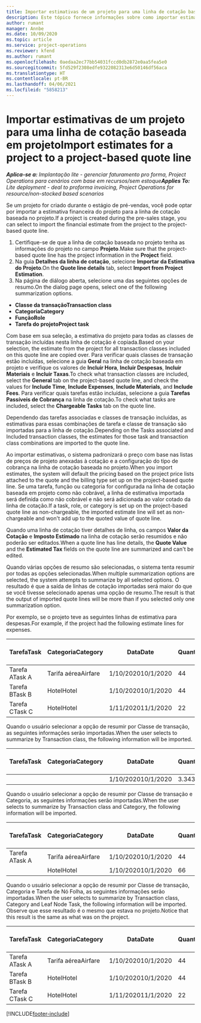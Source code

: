 ```yaml
---
title: Importar estimativas de um projeto para uma linha de cotação baseada em projeto - lite
description: Este tópico fornece informações sobre como importar estimativas de um projeto para uma linha de cotação.
author: rumant
manager: Annbe
ms.date: 10/09/2020
ms.topic: article
ms.service: project-operations
ms.reviewer: kfend
ms.author: rumant
ms.openlocfilehash: 0aedaa2ec77bb54031fccd0db2872e0aa5fea5e0
ms.sourcegitcommit: 5fd529f2308edfe9322082313e6d50146df56aca
ms.translationtype: HT
ms.contentlocale: pt-BR
ms.lasthandoff: 04/06/2021
ms.locfileid: "5858213"
---
```

# <a name="import-estimates-for-a-project-to-a-project-based-quote-line"></a><span data-ttu-id="2f143-103">Importar estimativas de um projeto para uma linha de cotação baseada em projeto</span><span class="sxs-lookup"><span data-stu-id="2f143-103">Import estimates for a project to a project-based quote line</span></span> 

<span data-ttu-id="2f143-104">_**Aplica-se a:** Implantação lite - gerenciar faturamento pro forma, Project Operations para cenários com base em recursos/sem estoque_</span><span class="sxs-lookup"><span data-stu-id="2f143-104">_**Applies To:** Lite deployment - deal to proforma invoicing, Project Operations for resource/non-stocked based scenarios_</span></span>

<span data-ttu-id="2f143-105">Se um projeto for criado durante o estágio de pré-vendas, você pode optar por importar a estimativa financeira do projeto para a linha de cotação baseada no projeto.</span><span class="sxs-lookup"><span data-stu-id="2f143-105">If a project is created during the pre-sales stage, you can select to import the financial estimate from the project to the project-based quote line.</span></span>

1. <span data-ttu-id="2f143-106">Certifique-se de que a linha de cotação baseada no projeto tenha as informações do projeto no campo **Projeto**.</span><span class="sxs-lookup"><span data-stu-id="2f143-106">Make sure that the project-based quote line has the project information in the **Project** field.</span></span>
2. <span data-ttu-id="2f143-107">Na guia **Detalhes da linha de cotação**, selecione **Importar da Estimativa do Projeto**.</span><span class="sxs-lookup"><span data-stu-id="2f143-107">On the **Quote line details** tab, select **Import from Project Estimation**.</span></span>
3. <span data-ttu-id="2f143-108">Na página de diálogo aberta, selecione uma das seguintes opções de resumo.</span><span class="sxs-lookup"><span data-stu-id="2f143-108">On the dialog page opens, select one of the following summarization options.</span></span>

  - <span data-ttu-id="2f143-109">**Classe da transação**</span><span class="sxs-lookup"><span data-stu-id="2f143-109">**Transaction class**</span></span>
  - <span data-ttu-id="2f143-110">**Categoria**</span><span class="sxs-lookup"><span data-stu-id="2f143-110">**Category**</span></span>
  - <span data-ttu-id="2f143-111">**Função**</span><span class="sxs-lookup"><span data-stu-id="2f143-111">**Role**</span></span> 
  - <span data-ttu-id="2f143-112">**Tarefa do projeto**</span><span class="sxs-lookup"><span data-stu-id="2f143-112">**Project task**</span></span>

<span data-ttu-id="2f143-113">Com base em sua seleção, a estimativa do projeto para todas as classes de transação incluídas nesta linha de cotação é copiada.</span><span class="sxs-lookup"><span data-stu-id="2f143-113">Based on your selection, the estimate from the project for all transaction classes included on this quote line are copied over.</span></span> <span data-ttu-id="2f143-114">Para verificar quais classes de transação estão incluídas, selecione a guia **Geral** na linha de cotação baseada em projeto e verifique os valores de **Incluir Hora**, **Incluir Despesas**, **Incluir Materiais** e **Incluir Taxas**.</span><span class="sxs-lookup"><span data-stu-id="2f143-114">To check what transaction classes are included, select the **General** tab on the project-based quote line, and check the values for **Include Time**, **Include Expenses**, **Include Materials**, and **Include Fees**.</span></span>  <span data-ttu-id="2f143-115">Para verificar quais tarefas estão incluídas, selecione a guia **Tarefas Passíveis de Cobrança** na linha de cotação.</span><span class="sxs-lookup"><span data-stu-id="2f143-115">To check what tasks are included, select the **Chargeable Tasks** tab on the quote line.</span></span>

<span data-ttu-id="2f143-116">Dependendo das tarefas associadas e classes de transação incluídas, as estimativas para essas combinações de tarefa e classe de transação são importadas para a linha de cotação.</span><span class="sxs-lookup"><span data-stu-id="2f143-116">Depending on the Tasks associated and Included transaction classes, the estimates for those task and transaction class combinations are imported to the quote line.</span></span>

<span data-ttu-id="2f143-117">Ao importar estimativas, o sistema padronizará o preço com base nas listas de preços de projeto anexadas à cotação e a configuração do tipo de cobrança na linha de cotação baseada no projeto.</span><span class="sxs-lookup"><span data-stu-id="2f143-117">When you import estimates, the system will default the pricing based on the project price lists attached to the quote and the billing type set up on the project-based quote line.</span></span> <span data-ttu-id="2f143-118">Se uma tarefa, função ou categoria for configurada na linha de cotação baseada em projeto como não cobrável, a linha de estimativa importada será definida como não cobrável e não será adicionada ao valor cotado da linha de cotação.</span><span class="sxs-lookup"><span data-stu-id="2f143-118">If a task, role, or category is set up on the project-based quote line as non-chargeable, the imported estimate line will set as non-chargeable and won't add up to the quoted value of quote line.</span></span>

<span data-ttu-id="2f143-119">Quando uma linha de cotação tiver detalhes de linha, os campos **Valor da Cotação** e **Imposto Estimado** na linha de cotação serão resumidos e não poderão ser editados.</span><span class="sxs-lookup"><span data-stu-id="2f143-119">When a quote line has line details, the **Quote Value** and the **Estimated Tax** fields on the quote line are summarized and can't be edited.</span></span>

<span data-ttu-id="2f143-120">Quando várias opções de resumo são selecionadas, o sistema tenta resumir por todas as opções selecionadas.</span><span class="sxs-lookup"><span data-stu-id="2f143-120">When multiple summarization options are selected, the system attempts to summarize by all selected options.</span></span> <span data-ttu-id="2f143-121">O resultado é que a saída de linhas de cotação importadas será maior do que se você tivesse selecionado apenas uma opção de resumo.</span><span class="sxs-lookup"><span data-stu-id="2f143-121">The result is that the output of imported quote lines will be more than if you selected only one summarization option.</span></span>

<span data-ttu-id="2f143-122">Por exemplo, se o projeto teve as seguintes linhas de estimativa para despesas.</span><span class="sxs-lookup"><span data-stu-id="2f143-122">For example, if the project had the following estimate lines for expenses.</span></span>

| <span data-ttu-id="2f143-123">Tarefa</span><span class="sxs-lookup"><span data-stu-id="2f143-123">Task</span></span> | <span data-ttu-id="2f143-124">Categoria</span><span class="sxs-lookup"><span data-stu-id="2f143-124">Category</span></span> | <span data-ttu-id="2f143-125">Data</span><span class="sxs-lookup"><span data-stu-id="2f143-125">Date</span></span> | <span data-ttu-id="2f143-126">Quantidade</span><span class="sxs-lookup"><span data-stu-id="2f143-126">Quantity</span></span> | <span data-ttu-id="2f143-127">Preço unitário</span><span class="sxs-lookup"><span data-stu-id="2f143-127">Unit price</span></span> | <span data-ttu-id="2f143-128">Valor</span><span class="sxs-lookup"><span data-stu-id="2f143-128">Amount</span></span> |
| --- | --- | --- | --- | --- | --- |
| <span data-ttu-id="2f143-129">Tarefa A</span><span class="sxs-lookup"><span data-stu-id="2f143-129">Task A</span></span> | <span data-ttu-id="2f143-130">Tarifa aérea</span><span class="sxs-lookup"><span data-stu-id="2f143-130">Airfare</span></span> | <span data-ttu-id="2f143-131">1/10/2020</span><span class="sxs-lookup"><span data-stu-id="2f143-131">10/1/2020</span></span> | <span data-ttu-id="2f143-132">4</span><span class="sxs-lookup"><span data-stu-id="2f143-132">4</span></span> | <span data-ttu-id="2f143-133">400</span><span class="sxs-lookup"><span data-stu-id="2f143-133">400</span></span> | <span data-ttu-id="2f143-134">1600</span><span class="sxs-lookup"><span data-stu-id="2f143-134">1600</span></span> |
| <span data-ttu-id="2f143-135">Tarefa B</span><span class="sxs-lookup"><span data-stu-id="2f143-135">Task B</span></span> | <span data-ttu-id="2f143-136">Hotel</span><span class="sxs-lookup"><span data-stu-id="2f143-136">Hotel</span></span> | <span data-ttu-id="2f143-137">1/10/2020</span><span class="sxs-lookup"><span data-stu-id="2f143-137">10/1/2020</span></span> | <span data-ttu-id="2f143-138">4</span><span class="sxs-lookup"><span data-stu-id="2f143-138">4</span></span> | <span data-ttu-id="2f143-139">200</span><span class="sxs-lookup"><span data-stu-id="2f143-139">200</span></span> | <span data-ttu-id="2f143-140">800</span><span class="sxs-lookup"><span data-stu-id="2f143-140">800</span></span> |
| <span data-ttu-id="2f143-141">Tarefa C</span><span class="sxs-lookup"><span data-stu-id="2f143-141">Task C</span></span> | <span data-ttu-id="2f143-142">Hotel</span><span class="sxs-lookup"><span data-stu-id="2f143-142">Hotel</span></span> | <span data-ttu-id="2f143-143">1/11/2020</span><span class="sxs-lookup"><span data-stu-id="2f143-143">11/1/2020</span></span> | <span data-ttu-id="2f143-144">2</span><span class="sxs-lookup"><span data-stu-id="2f143-144">2</span></span> | <span data-ttu-id="2f143-145">200</span><span class="sxs-lookup"><span data-stu-id="2f143-145">200</span></span> | <span data-ttu-id="2f143-146">400</span><span class="sxs-lookup"><span data-stu-id="2f143-146">400</span></span> |

<span data-ttu-id="2f143-147">Quando o usuário selecionar a opção de resumir por Classe de transação, as seguintes informações serão importadas.</span><span class="sxs-lookup"><span data-stu-id="2f143-147">When the user selects to summarize by Transaction class, the following information will be imported.</span></span>

| <span data-ttu-id="2f143-148">Tarefa</span><span class="sxs-lookup"><span data-stu-id="2f143-148">Task</span></span> | <span data-ttu-id="2f143-149">Categoria</span><span class="sxs-lookup"><span data-stu-id="2f143-149">Category</span></span> | <span data-ttu-id="2f143-150">Data</span><span class="sxs-lookup"><span data-stu-id="2f143-150">Date</span></span> | <span data-ttu-id="2f143-151">Quantidade</span><span class="sxs-lookup"><span data-stu-id="2f143-151">Quantity</span></span> | <span data-ttu-id="2f143-152">Preço unitário</span><span class="sxs-lookup"><span data-stu-id="2f143-152">Unit price</span></span> | <span data-ttu-id="2f143-153">Valor</span><span class="sxs-lookup"><span data-stu-id="2f143-153">Amount</span></span> |
| --- | --- | --- | --- | --- | --- |
|||<span data-ttu-id="2f143-154">1/10/2020</span><span class="sxs-lookup"><span data-stu-id="2f143-154">10/1/2020</span></span> | <span data-ttu-id="2f143-155">3.34</span><span class="sxs-lookup"><span data-stu-id="2f143-155">3.34</span></span> | <span data-ttu-id="2f143-156">840</span><span class="sxs-lookup"><span data-stu-id="2f143-156">840</span></span> | <span data-ttu-id="2f143-157">2800</span><span class="sxs-lookup"><span data-stu-id="2f143-157">2800</span></span> |

<span data-ttu-id="2f143-158">Quando o usuário selecionar a opção de resumir por Classe de transação e Categoria, as seguintes informações serão importadas.</span><span class="sxs-lookup"><span data-stu-id="2f143-158">When the user selects to summarize by Transaction class and Category, the following information will be imported.</span></span>

| <span data-ttu-id="2f143-159">Tarefa</span><span class="sxs-lookup"><span data-stu-id="2f143-159">Task</span></span> | <span data-ttu-id="2f143-160">Categoria</span><span class="sxs-lookup"><span data-stu-id="2f143-160">Category</span></span> | <span data-ttu-id="2f143-161">Data</span><span class="sxs-lookup"><span data-stu-id="2f143-161">Date</span></span> | <span data-ttu-id="2f143-162">Quantidade</span><span class="sxs-lookup"><span data-stu-id="2f143-162">Quantity</span></span> | <span data-ttu-id="2f143-163">Preço unitário</span><span class="sxs-lookup"><span data-stu-id="2f143-163">Unit price</span></span> | <span data-ttu-id="2f143-164">Valor</span><span class="sxs-lookup"><span data-stu-id="2f143-164">Amount</span></span> |
| --- | --- | --- | --- | --- | --- |
| <span data-ttu-id="2f143-165">Tarefa A</span><span class="sxs-lookup"><span data-stu-id="2f143-165">Task A</span></span> | <span data-ttu-id="2f143-166">Tarifa aérea</span><span class="sxs-lookup"><span data-stu-id="2f143-166">Airfare</span></span> | <span data-ttu-id="2f143-167">1/10/2020</span><span class="sxs-lookup"><span data-stu-id="2f143-167">10/1/2020</span></span> | <span data-ttu-id="2f143-168">4</span><span class="sxs-lookup"><span data-stu-id="2f143-168">4</span></span> | <span data-ttu-id="2f143-169">400</span><span class="sxs-lookup"><span data-stu-id="2f143-169">400</span></span> | <span data-ttu-id="2f143-170">1600</span><span class="sxs-lookup"><span data-stu-id="2f143-170">1600</span></span> |
| | <span data-ttu-id="2f143-171">Hotel</span><span class="sxs-lookup"><span data-stu-id="2f143-171">Hotel</span></span> | <span data-ttu-id="2f143-172">1/10/2020</span><span class="sxs-lookup"><span data-stu-id="2f143-172">10/1/2020</span></span> | <span data-ttu-id="2f143-173">6</span><span class="sxs-lookup"><span data-stu-id="2f143-173">6</span></span> | <span data-ttu-id="2f143-174">200</span><span class="sxs-lookup"><span data-stu-id="2f143-174">200</span></span> | <span data-ttu-id="2f143-175">1200</span><span class="sxs-lookup"><span data-stu-id="2f143-175">1200</span></span> |

<span data-ttu-id="2f143-176">Quando o usuário selecionar a opção de resumir por Classe de transação, Categoria e Tarefa de Nó Folha, as seguintes informações serão importadas.</span><span class="sxs-lookup"><span data-stu-id="2f143-176">When the user selects to summarize by Transaction class, Category and Leaf Node Task, the following information will be imported.</span></span> <span data-ttu-id="2f143-177">Observe que esse resultado é o mesmo que estava no projeto.</span><span class="sxs-lookup"><span data-stu-id="2f143-177">Notice that this result is the same as what was on the project.</span></span>

| <span data-ttu-id="2f143-178">Tarefa</span><span class="sxs-lookup"><span data-stu-id="2f143-178">Task</span></span> | <span data-ttu-id="2f143-179">Categoria</span><span class="sxs-lookup"><span data-stu-id="2f143-179">Category</span></span> | <span data-ttu-id="2f143-180">Data</span><span class="sxs-lookup"><span data-stu-id="2f143-180">Date</span></span> | <span data-ttu-id="2f143-181">Quantidade</span><span class="sxs-lookup"><span data-stu-id="2f143-181">Quantity</span></span> | <span data-ttu-id="2f143-182">Preço unitário</span><span class="sxs-lookup"><span data-stu-id="2f143-182">Unit price</span></span> | <span data-ttu-id="2f143-183">Valor</span><span class="sxs-lookup"><span data-stu-id="2f143-183">Amount</span></span> |
| --- | --- | --- | --- | --- | --- |
| <span data-ttu-id="2f143-184">Tarefa A</span><span class="sxs-lookup"><span data-stu-id="2f143-184">Task A</span></span> | <span data-ttu-id="2f143-185">Tarifa aérea</span><span class="sxs-lookup"><span data-stu-id="2f143-185">Airfare</span></span> | <span data-ttu-id="2f143-186">1/10/2020</span><span class="sxs-lookup"><span data-stu-id="2f143-186">10/1/2020</span></span> | <span data-ttu-id="2f143-187">4</span><span class="sxs-lookup"><span data-stu-id="2f143-187">4</span></span> | <span data-ttu-id="2f143-188">400</span><span class="sxs-lookup"><span data-stu-id="2f143-188">400</span></span> | <span data-ttu-id="2f143-189">1600</span><span class="sxs-lookup"><span data-stu-id="2f143-189">1600</span></span> |
| <span data-ttu-id="2f143-190">Tarefa B</span><span class="sxs-lookup"><span data-stu-id="2f143-190">Task B</span></span> | <span data-ttu-id="2f143-191">Hotel</span><span class="sxs-lookup"><span data-stu-id="2f143-191">Hotel</span></span> | <span data-ttu-id="2f143-192">1/10/2020</span><span class="sxs-lookup"><span data-stu-id="2f143-192">10/1/2020</span></span> | <span data-ttu-id="2f143-193">4</span><span class="sxs-lookup"><span data-stu-id="2f143-193">4</span></span> | <span data-ttu-id="2f143-194">200</span><span class="sxs-lookup"><span data-stu-id="2f143-194">200</span></span> | <span data-ttu-id="2f143-195">800</span><span class="sxs-lookup"><span data-stu-id="2f143-195">800</span></span> |
| <span data-ttu-id="2f143-196">Tarefa C</span><span class="sxs-lookup"><span data-stu-id="2f143-196">Task C</span></span> | <span data-ttu-id="2f143-197">Hotel</span><span class="sxs-lookup"><span data-stu-id="2f143-197">Hotel</span></span> | <span data-ttu-id="2f143-198">1/11/2020</span><span class="sxs-lookup"><span data-stu-id="2f143-198">11/1/2020</span></span> | <span data-ttu-id="2f143-199">2</span><span class="sxs-lookup"><span data-stu-id="2f143-199">2</span></span> | <span data-ttu-id="2f143-200">200</span><span class="sxs-lookup"><span data-stu-id="2f143-200">200</span></span> | <span data-ttu-id="2f143-201">400</span><span class="sxs-lookup"><span data-stu-id="2f143-201">400</span></span> |


[!INCLUDE[footer-include](../../includes/footer-banner.md)]
